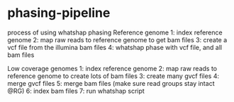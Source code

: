 # phasing-pipeline
process of using whatshap phasing
Reference genome
1: index reference genome
2: map raw reads to reference genome to get bam files
3: create a vcf file from the illumina bam files
4: whatshap phase with vcf file, and all bam files

Low coverage genomes
1: index reference genome
2: map raw reads to reference genome to create lots of bam files
3: create many gvcf files
4: merge gvcf files
5: merge bam files
(make sure read groups stay intact @RG)
6: index bam files
7: run whatshap script
